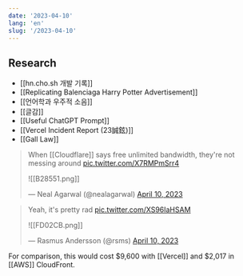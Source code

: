 ```yaml
---
date: '2023-04-10'
lang: 'en'
slug: '/2023-04-10'
---
```


## Research

- [[hn.cho.sh 개발 기록]]
- [[Replicating Balenciaga Harry Potter Advertisement]]
- [[언어학과 우주적 소음]]
- [[글감]]
- [[Useful ChatGPT Prompt]]
- [[Vercel Incident Report (23誠鉉)]]
- [[Gall Law]]

> When [[Cloudflare]] says free unlimited bandwidth, they're not messing around [pic.twitter.com/X7RMPmSrr4](https://t.co/X7RMPmSrr4)
>
> ![[B28551.png]]
>
> — Neal Agarwal (@nealagarwal) [April 10, 2023](https://twitter.com/nealagarwal/status/1645491148981510146?ref_src=twsrc%5Etfw)

> Yeah, it's pretty rad [pic.twitter.com/XS96IaHSAM](https://t.co/XS96IaHSAM)
>
> ![[FD02CB.png]]
>
> — Rasmus Andersson (@rsms) [April 10, 2023](https://twitter.com/rsms/status/1645494519176245248?ref_src=twsrc%5Etfw)

For comparison, this would cost $9,600 with [[Vercel]] and $2,017 in [[AWS]] CloudFront.
